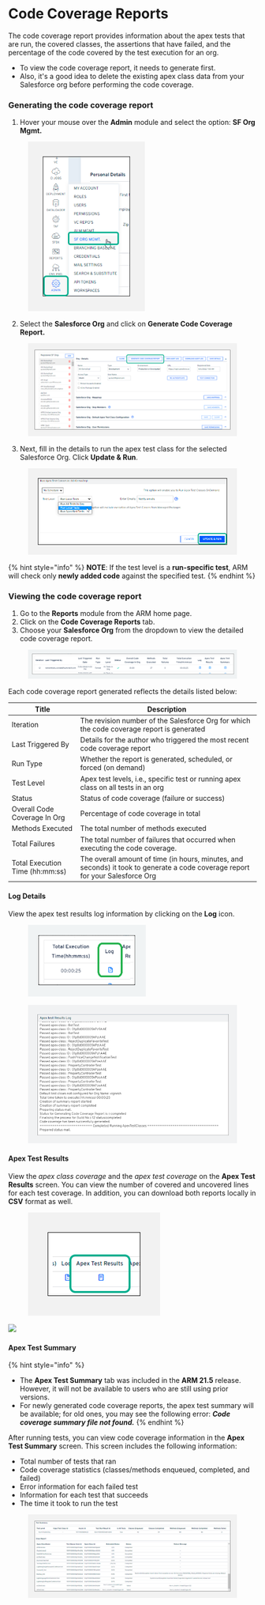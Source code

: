 # Code Coverage Reports

The code coverage report provides information about the apex tests that are run, the covered classes, the assertions that have failed, and the percentage of the code covered by the test execution for an org.

* To view the code coverage report, it needs to generate first.&#x20;
* Also, it's a good idea to delete the existing apex class data from your Salesforce org before performing the code coverage.

### Generating the code coverage report <a href="#generating-the-code-coverage-report" id="generating-the-code-coverage-report"></a>

1. Hover your mouse over the **Admin** module and select the option: **SF Org Mgmt.**

<figure><img src="../../../.gitbook/assets/image (8) (1) (1) (1) (1) (1) (1) (1) (1) (1) (1) (1) (1) (1) (1) (1) (1).png" alt="" width="237"><figcaption></figcaption></figure>

2. Select the **Salesforce Org** and click on **Generate Code Coverage Report.**&#x20;

<figure><img src="../../../.gitbook/assets/image (9) (1) (1) (1) (1) (1) (1) (1) (1) (1) (1) (1) (1) (1) (1) (1).png" alt=""><figcaption></figcaption></figure>

3. Next, fill in the details to run the apex test class for the selected Salesforce Org. Click **Update & Run**.

<figure><img src="../../../.gitbook/assets/image (10) (1) (1) (1) (1) (1) (1) (1) (1) (1).png" alt=""><figcaption></figcaption></figure>

{% hint style="info" %}
**NOTE**: If the test level is a **run-specific test**, ARM will check only **newly added code** against the specified test.
{% endhint %}

### Viewing the code coverage report <a href="#viewing-the-code-coverage-report" id="viewing-the-code-coverage-report"></a>

1. Go to the **Reports** module from the ARM home page.
2. Click on the **Code Coverage Reports** tab.&#x20;
3. Choose your **Salesforce Org** from the dropdown to view the detailed code coverage report.

<figure><img src="../../../.gitbook/assets/image (11) (1) (1) (1) (1) (1) (1) (1).png" alt=""><figcaption></figcaption></figure>

Each code coverage report generated reflects the details listed below:

| Title                           | Description                                                                                                                     |
| ------------------------------- | ------------------------------------------------------------------------------------------------------------------------------- |
| Iteration                       | The revision number of the Salesforce Org for which the code coverage report is generated                                       |
| Last Triggered By               | Details for the author who triggered the most recent code coverage report                                                       |
| Run Type                        | Whether the report is generated, scheduled, or forced (on demand)                                                               |
| Test Level                      | Apex test levels, i.e., specific test or running apex class on all tests in an org                                              |
| Status                          | Status of code coverage (failure or success)                                                                                    |
| Overall Code Coverage In Org    | Percentage of code coverage in total                                                                                            |
| Methods Executed                | The total number of methods executed                                                                                            |
| Total Failures                  | The total number of failures that occurred when executing the code coverage.                                                    |
| Total Execution Time (hh:mm:ss) | The overall amount of time (in hours, minutes, and seconds) it took to generate a code coverage report for your Salesforce Org  |

#### Log Details <a href="#log-details" id="log-details"></a>

View the apex test results log information by clicking on the **Log** icon.

<figure><img src="../../../.gitbook/assets/image (12) (1) (1) (1) (1) (1) (1) (1).png" alt="" width="239"><figcaption></figcaption></figure>

<figure><img src="../../../.gitbook/assets/image (13) (1) (1) (1) (1) (1) (1) (1).png" alt="" width="563"><figcaption></figcaption></figure>

#### Apex Test Results <a href="#apex-test-results" id="apex-test-results"></a>

View the _apex class coverage_ and the _apex test coverage_ on the **Apex Test Results** screen. You can view the number of covered and uncovered lines for each test coverage. In addition, you can download both reports locally in **CSV** format as well.

<figure><img src="../../../.gitbook/assets/image (14) (1) (1) (1) (1) (1) (1).png" alt=""><figcaption></figcaption></figure>

![](https://cdn.document360.io/8711f4e7-c040-4616-aac9-d947f87e4619/Images/Documentation/image-1654171140803.png)

#### Apex Test Summary <a href="#apex-test-summary" id="apex-test-summary"></a>

{% hint style="info" %}
* The **Apex Test Summary** tab was included in the **ARM 21.5** release. However, it will not be available to users who are still using prior versions.
* For newly generated code coverage reports, the apex test summary will be available; for old ones, you may see the following error: _**Code coverage summary file not found.**_
{% endhint %}

After running tests, you can view code coverage information in the **Apex Test Summary** screen. This screen includes the following information:

* Total number of tests that ran
* Code coverage statistics (classes/methods enqueued, completed, and failed)
* Error information for each failed test
* Information for each test that succeeds
* The time it took to run the test

<figure><img src="../../../.gitbook/assets/image (15) (1) (1) (1) (1) (1) (1).png" alt=""><figcaption></figcaption></figure>
